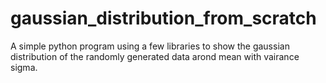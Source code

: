 # gaussian_distribution_from_scratch
A simple python program using a few libraries to show the gaussian distribution of the randomly generated data arond mean with vairance sigma.
